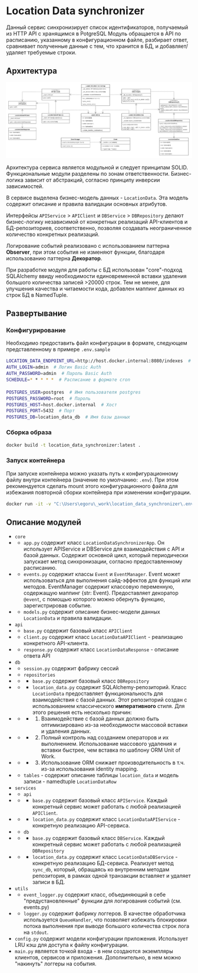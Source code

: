 
# Location Data synchronizer

Данный сервис синхронизирует список идентификаторов, получаемый из HTTP API с хранящимся в PotgreSQL
Модуль обращается в API по расписанию, указанному в конфигурационном файле, разбирает ответ, сравнивает
полученные данные с тем, что хранится в БД, и добавляет/удаляет требуемые строки.

## Архитектура

![Service architecture](uml.jpg "Архитектура системы")

Архитектура сервиса является модульной и следует принципам SOLID. 
Функциональные модули разделены по зонам ответственности. Бизнес-логика зависит от абстракций, согласно принципу инверсии зависимостей.

В сервисе выделена бизнес-модель данных - ``LocationData``.
Эта модель содержит описание и правила валидации основных атрибутов.

Интерфейсы ``APIService`` > ``APIClient`` и ``DBService`` > ``DBRepository`` делают бизнес-логику независимой от конкретных реализаций API-клиентов и БД-репозиториев, соответственно, позволяя создавать неограниченное количество конкретных реализаций.

Логирование событий реализовано с использованием паттерна **Observer**, при этом события не изменяют функции, благодаря использованию паттерна **Декоратор**.

При разработке модуля для работы с БД использован "core"-подход SQLAlchemy ввиду необходимости единовременной вставки удаления большого количества записей >20000 строк. Тем не менее, для улучшения качества и читаемости кода, добавлен маппинг данных из строк БД в NamedTuple.

## Развертывание

### Конфигурирование

Необходимо предоставить файл конфигурации в формате, следующем представленному в примере ``.env.sample``

```bash
LOCATION_DATA_ENDPOINT_URL=http://host.docker.internal:8080/indexes  # URL эндпоинта API
AUTH_LOGIN=admin  # Логин Basic Auth
AUTH_PASSWORD=admin  # Пароль Basic Auth
SCHEDULE=* * * * *  # Расписание в формате cron

POSTGRES_USER=postgres  # Имя пользователя postgres
POSTGRES_PASSWORD=root  # Пароль
POSTGRES_HOST=host.docker.internal  # Хост
POSTGRES_PORT=5432  # Порт
POSTGRES_DB=location_data_db  # Имя базы данных
```

### Сборка образа

```bash
docker build -t location_data_synchronizer:latest .   
```

### Запуск контейнера

При запуске контейнера можно указать путь к конфигурационному файлу внутри контейнера (значение по умолчанию: ``.env``). При этом рекомендуется сделать mount этого конфигурационного файла для избежания повторной сборки контейнера при изменении конфигурации.

```bash
docker run -it -v "C:\Users\egoru\_work\location_data_synchronizer\.env:/location_data_synchronizer/.env" location_data_synchronizer:latest ".env"
```

## Описание модулей

- ``core``
- - ``app.py`` содержит класс `LocationDataSynchronizerApp`. Он использует APIService и DBService для взаимодействия с API и базой данных.
Содержит основной цикл, который периодически запускает метод синхронизации,
согласно предоставленному расписанию.
- - ``events.py`` содержит классы `Event` и `EventManager`. Event может использоваться для выполнения сайд-эффектов для функций или методов. EventManager содержит классовую переменную, содержащую маппинг {str: Event}. Предоставляет декоратор ``@event``, с помощью которого можно обернуть функцию, зарегистрировав событие.
- - ``models.py`` содержит описание бизнес-модели данных `LocationData` и правила валидации.
- ``api``
- - ``base.py`` содержит базовый класс `APIClient`
- - ``client.py`` содержит класс `LocationDataAPIClient` - реализацию конкретного API-клиента.
- - ``response.py`` содержит класс `LocationDataResponse` - описание ответа API
- ``db``
- - ``session.py`` содержит фабрику сессий
- - ``repositories``
- - - ``base.py`` содержит базовый класс `DBRepository`
- - - ``location_data.py`` содержит SQLAlchemy-репозиторий. Класс ``LocationData`` предоставляет функциональность для взаимодействия с базой данных. 
Этот репозиторий создан с использованием классического **императивного** стиля. Для этого решения есть несколько причин: 
- - - 1) Взаимодействие с базой данных должно быть оптимизировано из-за необходимости массовой вставки и удаления данных.
- - - 2) Полный контроль над созданием операторов и их выполнением. Использование массового удаления и вставки быстрее,
чем вставка по шаблону ORM Unit of Work.
- - - 3) Использование ORM снижает производительность в т.ч. из-за использования identity mapping.
- - ``tables`` - содержит описание таблицы `location_data` и модель записи - namedtuple `LocationDataRow`
- ``services``
- - ``api``
- - - ``base.py`` содержит базовый класс `APIService`. Каждый конкретный сервис может работать с любой реализацией ``APIClient``.
- - - ``location_data.py`` содержит класс `LocationDataAPIService` - конкретную реализацию API-сервиса.
- - ``db``
- - - ``base.py`` содержит базовый класс `DBService`. Каждый конкретный сервис может работать с любой реализацией ``DBRepository``
- - - ``location_data.py`` содержит класс `LocationDataDBService` - конкретную реализацию БД-сервиса. Реализует метод ``sync_db``, который, обращаясь ко внутренним методам репозитория, в рамках одной транзакции вставляет и удаляет записи в БД.
- ``utils`` 
- - ``event_logger.py`` содержит класс, объединяющий в себе "предустановленные" функции для логирования событий (см. events.py)
- - ``logger.py`` содержит фабрику логгеров. В качестве обработчика используется `QueueHandler`, что позволяет избежать блокировки потока выполнения при выводе большого количества строк лога на `stdout`.
- ``config.py`` содержит модели конфигурации приложения. Использует LRU кэш для доступа к файлу конфигурации.
- ``main.py`` является точкой входа - в нем создаются экземпляры клиентов, сервисов и приложения. Дополнительно, в нем можно "накинуть" логгеры на события.